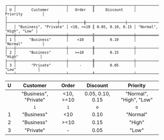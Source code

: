```text
┌───┬───────────────────────┬───────────╥──────────────────┬─────────────────────────┐
│ U │       Customer        │   Order   ║     Discount     │        Priority         │
│   ├───────────────────────┼───────────╫──────────────────┼─────────────────────────┤
│   │ "Business", "Private" │ <10, >=10 ║ 0.05, 0.10, 0.15 │ "Normal", "High", "Low" │
╞═══╪═══════════════════════╪═══════════╬══════════════════╪═════════════════════════╡
│ 1 │      "Business"       │    <10    ║       0.10       │        "Normal"         │
├───┼───────────────────────┼───────────╫──────────────────┼─────────────────────────┤
│ 2 │      "Business"       │   >=10    ║       0.15       │         "High"          │
├───┼───────────────────────┼───────────╫──────────────────┼─────────────────────────┤
│ 3 │       "Private"       │     -     ║       0.05       │          "Low"          │
└───┴───────────────────────┴───────────╨──────────────────┴─────────────────────────┘
```

| U |       Customer        |   Order   |     Discount     |        Priority         |
|:-:|:---------------------:|:---------:|:----------------:|:-----------------------:|
|   | "Business", "Private" | <10, >=10 | 0.05, 0.10, 0.15 | "Normal", "High", "Low" |
|   |          `i`          |    `i`    |       `o`        |           `o`           |
| 1 |      "Business"       |    <10    |       0.10       |        "Normal"         |
| 2 |      "Business"       |   >=10    |       0.15       |         "High"          |
| 3 |       "Private"       |     -     |       0.05       |          "Low"          |
